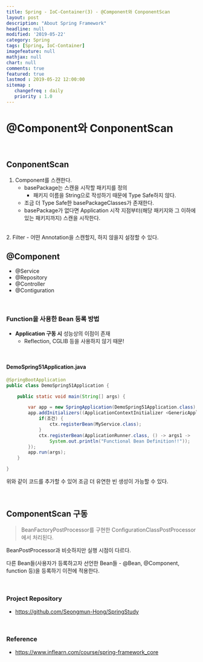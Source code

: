 ```yaml
---
title: Spring - IoC-Container(3) - @Component와 ConponentScan
layout: post
description: "About Spring Framework"
headline: null
modified: '2019-05-22'
category: Spring
tags: [Spring, IoC-Container]
imagefeature: null
mathjax: null
chart: null
comments: true
featured: true
lastmod : 2019-05-22 12:00:00
sitemap :  
   changefreq : daily
   priority : 1.0
---
```


# @Component와 ConponentScan  

<br />
    
## ConponentScan  
  
1. Component를 스캔한다.  
    - basePackage는 스캔을 시작할 패키지를 정의  
        - 패키지 이름을 String으로 작성하기 때문에 Type Safe하지 않다.  
    - 조금 더 Type Safe한 basePackageClasses가 존재한다.  
    - basePackage가 없다면 Application 시작 지점부터(해당 패키지와 그 이하에 있는 패키지까지) 스캔을 시작한다.  
<br />  
2. Filter - 어떤 Annotation을 스캔할지, 하지 않을지 설정할 수 있다.
  
<br />

## @Component  
  
- @Service
- @Repository
- @Controller
- @Contiguration

<br />

### Function을 사용한 Bean 등록 방법  
  
- **Application 구동 시** 성능상의 이점이 존재
    - Reflection, CGLIB 등을 사용하지 않기 때문!
  
<br />

#### DemoSpring51Application.java
  
```java
@SpringBootApplication
public class DemoSpring51Application {

    public static void main(String[] args) {

        var app = new SpringApplication(DemoSpring51Application.class);
        app.addInitializers((ApplicationContextInitializer <GenericApplicationContext>) ctx -> {
            if(조건) {
                ctx.registerBean(MyService.class);
            }
            ctx.registerBean(ApplicationRunner.class, () -> args1 -> 
                System.out.println("Functional Bean Definition!!"));
        });
        app.run(args);
    }

}
```  
  
위와 같이 코드를 추가할 수 있어 조금 더 유연한 빈 생성이 가능할 수 있다.  
  
<br />
  
## ComponentScan 구동  
  
> BeanFactoryPostProcessor를 구현한 ConfigurationClassPostProcessor에서 처리된다.  
  
BeanPostProcessor과 비슷하지만 실행 시점이 다르다.  
  
다른 Bean들(사용자가 등록하고자 선언한 Bean들 - @Bean, @Component, function 등)을 등록하기 이전에 적용한다.

<br />

### Project Repository 

- https://github.com/Seongmun-Hong/SpringStudy

<br />

### Reference

- https://www.inflearn.com/course/spring-framework_core